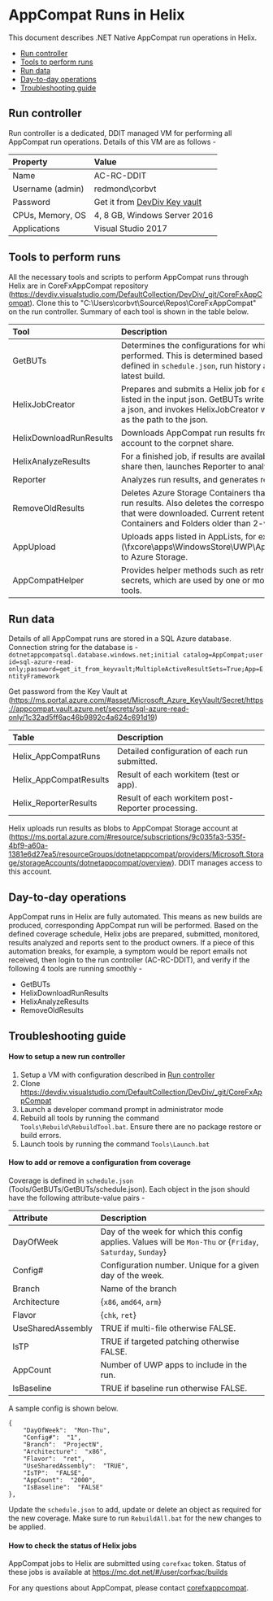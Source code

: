 # AppCompat Runs in Helix

This document describes .NET Native AppCompat run operations in Helix.

- [Run controller](#run-controller)
- [Tools to perform runs](#tools-to-perform-runs)
- [Run data](#run-data)
- [Day-to-day operations](#day-to-day-operations)
- [Troubleshooting guide](#troubleshooting-guide)


## Run controller

Run controller is a dedicated, DDIT managed VM for performing all AppCompat run operations. Details of this VM are as follows -


| Property | Value |
|:---------|:------|
| Name | AC-RC-DDIT |
| Username (admin) | redmond\corbvt |
| Password | Get it from [DevDiv Key vault](https://ms.portal.azure.com/#asset/Microsoft_Azure_KeyVault/Secret/https://appcompat.vault.azure.net/secrets/corbvt/9b8d9b2042c440749b941600031a2ecb) |
| CPUs, Memory, OS | 4, 8 GB, Windows Server 2016 |
| Applications | Visual Studio 2017 |


## Tools to perform runs

All the necessary tools and scripts to perform AppCompat runs through Helix are in CoreFxAppCompat repository (https://devdiv.visualstudio.com/DefaultCollection/DevDiv/_git/CoreFxAppCompat). Clone this to "C:\Users\corbvt\Source\Repos\CoreFxAppCompat" on the run controller. Summary of each tool is shown in the table below.


| Tool | Description |
|:-----|:------------|
| GetBUTs| Determines the configurations for which a run needs to be performed. This is determined based on the coverage defined in `schedule.json`, run history and availability of latest build. |
| HelixJobCreator | Prepares and submits a Helix job for each configuration listed in the input json. GetBUTs writes the configuration to a json, and invokes HelixJobCreator with input argument as the path to the json. |
| HelixDownloadRunResults | Downloads AppCompat run results from Azure Storage account to the corpnet share. |
| HelixAnalyzeResults | For a finished job, if results are available on the corpnet share then, launches Reporter to analyze the results. |
| Reporter | Analyzes run results, and generates reports. |
| RemoveOldResults | Deletes Azure Storage Containers that hold AppCompat run results. Also deletes the corresponding corpnet folders that were downloaded. Current retention policy is Containers and Folders older than 2-weeks are deleted.  |
| AppUpload |  Uploads apps listed in AppLists, for example (\\fxcore\apps\WindowsStore\UWP\AppLists\UWP_x86.txt), to Azure Storage. |
| AppCompatHelper | Provides helper methods such as retrieval of Key Vault secrets, which are used by one or more of the above listed tools. |



## Run data

Details of all AppCompat runs are stored in a SQL Azure database. Connection string for the database is - `dotnetappcompatsql.database.windows.net;initial catalog=AppCompat;user id=sql-azure-read-only;password=get_it_from_keyvault;MultipleActiveResultSets=True;App=EntityFramework`

Get password from the Key Vault at (https://ms.portal.azure.com/#asset/Microsoft_Azure_KeyVault/Secret/https://appcompat.vault.azure.net/secrets/sql-azure-read-only/1c32ad5ff6ac46b9892c4a624c691d19)

| Table | Description |
|:------|:------------|
| Helix_AppCompatRuns | Detailed configuration of each run submitted. |
| Helix_AppCompatResults | Result of each workitem (test or app). |
| Helix_ReporterResults | Result of each workitem post-Reporter processing. |


Helix uploads run results as blobs to AppCompat Storage account at (https://ms.portal.azure.com/#resource/subscriptions/9c035fa3-535f-4bf9-a60a-1381e6d27ea5/resourceGroups/dotnetappcompat/providers/Microsoft.Storage/storageAccounts/dotnetappcompat/overview). DDIT manages access to this account.


## Day-to-day operations

AppCompat runs in Helix are fully automated. This means as new builds are produced, corresponding AppCompat run will be performed. Based on the defined coverage schedule, Helix jobs are prepared, submitted, monitored, results analyzed and reports sent to the product owners. If a piece of this automation breaks, for example, a symptom would be report emails not received, then login to the run controller (AC-RC-DDIT),  and verify if the following 4 tools are running smoothly -

 - GetBUTs
 - HelixDownloadRunResults
 - HelixAnalyzeResults
 - RemoveOldResults


## Troubleshooting guide

#### How to setup a new run controller

 1. Setup a VM with configuration described in [Run controller](#run-controller)
 2. Clone https://devdiv.visualstudio.com/DefaultCollection/DevDiv/_git/CoreFxAppCompat 
 3. Launch a developer command prompt in administrator mode
 4. Rebuild all tools by running the command `Tools\Rebuild\RebuildTool.bat`. Ensure there are no package restore or build errors.
 5. Launch tools by running the command `Tools\Launch.bat`


#### How to add or remove a configuration from coverage

Coverage is defined in `schedule.json` (Tools/GetBUTs/GetBUTs/schedule.json). Each object in the json should have the following attribute-value pairs -


| Attribute | Description |
|:----------|:------------|
| DayOfWeek | Day of the week for which this config applies. Values will be `Mon-Thu` or {`Friday`, `Saturday`, `Sunday`} |
| Config# | Configuration number. Unique for a given day of the week. | 
| Branch | Name of the branch | 
| Architecture | {`x86`, `amd64`, `arm`} | 
| Flavor | {`chk`, `ret`} | 
| UseSharedAssembly | TRUE if multi-file otherwise FALSE. | 
| IsTP | TRUE if targeted patching otherwise FALSE. | 
| AppCount | Number of UWP apps to include in the run. | 
| IsBaseline | TRUE if baseline run otherwise FALSE. | 


A sample config is shown below. 


    {
        "DayOfWeek":  "Mon-Thu",
        "Config#":  "1",
        "Branch":  "ProjectN",
        "Architecture":  "x86",
        "Flavor":  "ret",
        "UseSharedAssembly":  "TRUE",
        "IsTP":  "FALSE",
        "AppCount":  "2000",
        "IsBaseline":  "FALSE"
    },


Update the `schedule.json` to add, update or delete an object as required for the new coverage. Make sure to run `RebuildAll.bat` for the new changes to be applied.


#### How to check the status of Helix jobs

AppCompat jobs to Helix are submitted using `corefxac` token.  Status of these jobs is available at https://mc.dot.net/#/user/corfxac/builds


For any questions about AppCompat, please contact [corefxappcompat](corefxappcompat@microsoft.com).
